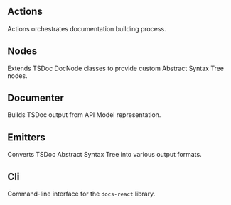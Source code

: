 ## Actions
Actions orchestrates documentation building process.

## Nodes
Extends TSDoc DocNode classes to provide custom Abstract Syntax Tree nodes.

## Documenter
Builds TSDoc output from API Model representation.

## Emitters
Converts TSDoc Abstract Syntax Tree into various output formats.

## Cli
Command-line interface for the `docs-react` library.

